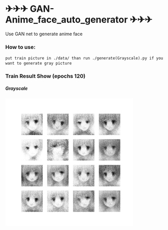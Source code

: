 # ✈✈✈ GAN-Anime_face_auto_generator ✈✈✈

Use GAN net to generate anime face

### How to use:

    put train picture in ./data/ than run ./generate(Grayscale).py if you want to generate gray picture

### Train Result Show (epochs 120)
##### Grayscale
![](./others/image_epoch_119.png)